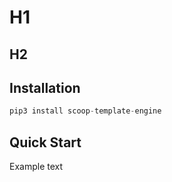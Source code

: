 # H1 

## H2 

## Installation
```python
pip3 install scoop-template-engine
```

## Quick Start
Example text
